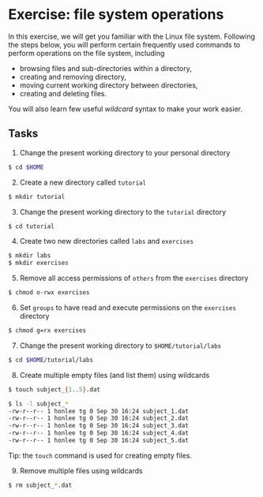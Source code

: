 # Exercise: file system operations

In this exercise, we will get you familiar with the Linux file system.  Following the steps below, you will perform certain frequently used commands to perform operations on the file system, including

* browsing files and sub-directories within a directory,
* creating and removing directory,
* moving current working directory between directories,
* creating and deleting files.

You will also learn few useful _wildcard_ syntax to make your work easier.

## Tasks

1. Change the present working directory to your personal directory 

  ```bash
  $ cd $HOME
  ```

2. Create a new directory called `tutorial`

  ```bash
  $ mkdir tutorial 
  ```

3. Change the present working directory to the `tutorial` directory

  ```bash
  $ cd tutorial 
  ```

4. Create two new directories called `labs` and `exercises` 

  ```bash
  $ mkdir labs
  $ mkdir exercises
  ```
  
5. Remove all access permissions of `others` from the `exercises` directory

  ```bash
  $ chmod o-rwx exercises
  ```

6. Set `groups` to have read and execute permissions on the `exercises` directory

  ```bash
  $ chmod g=rx exercises
  ```

7. Change the present working directory to `$HOME/tutorial/labs`

  ```bash
  $ cd $HOME/tutorial/labs
  ```

8. Create multiple empty files (and list them) using wildcards

  ```bash
  $ touch subject_{1..5}.dat

  $ ls -l subject_*
  -rw-r--r-- 1 honlee tg 0 Sep 30 16:24 subject_1.dat
  -rw-r--r-- 1 honlee tg 0 Sep 30 16:24 subject_2.dat
  -rw-r--r-- 1 honlee tg 0 Sep 30 16:24 subject_3.dat
  -rw-r--r-- 1 honlee tg 0 Sep 30 16:24 subject_4.dat
  -rw-r--r-- 1 honlee tg 0 Sep 30 16:24 subject_5.dat
  ```

  Tip: the `touch` command is used for creating empty files.

9. Remove multiple files using wildcards

  ```bash
  $ rm subject_*.dat
  ```
